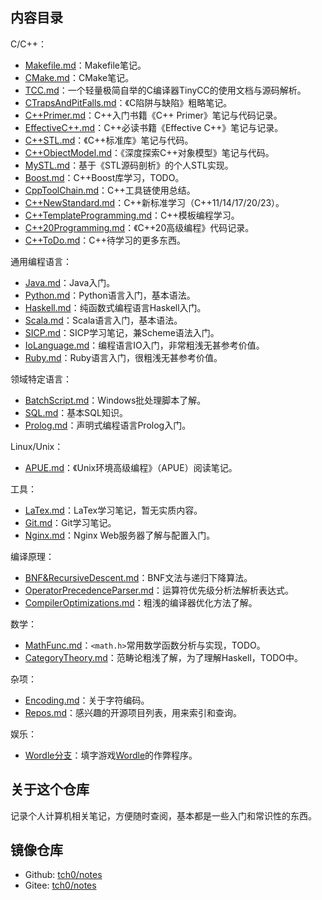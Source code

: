 ## 内容目录

C/C++：
- [Makefile.md](Makefile.md)：Makefile笔记。
- [CMake.md](CMake.md)：CMake笔记。
- [TCC.md](TCC.md)：一个轻量极简自举的C编译器TinyCC的使用文档与源码解析。
- [CTrapsAndPitFalls.md](CTrapsAndPitFalls.md)：《C陷阱与缺陷》粗略笔记。
- [C++Primer.md](C++Primer.md)：C++入门书籍《C++ Primer》笔记与代码记录。
- [EffectiveC++.md](EffectiveC++.md)：C++必读书籍《Effective C++》笔记与记录。
- [C++STL.md](C++STL.md)：《C++标准库》笔记与代码。
- [C++ObjectModel.md](C++ObjectModel.md)：《深度探索C++对象模型》笔记与代码。
- [MySTL.md](MySTL.md)：基于《STL源码剖析》的个人STL实现。
- [Boost.md](Boost.md)：C++Boost库学习，TODO。
- [CppToolChain.md](CppToolChain.md)：C++工具链使用总结。
- [C++NewStandard.md](C++NewStandard.md)：C++新标准学习（C++11/14/17/20/23）。
- [C++TemplateProgramming.md](C++TemplateProgramming.md)：C++模板编程学习。
- [C++20Programming.md](C++20Programming.md)：《C++20高级编程》代码记录。
- [C++ToDo.md](C++ToDo.md)：C++待学习的更多东西。

通用编程语言：
- [Java.md](Java.md)：Java入门。
- [Python.md](Python.md)：Python语言入门，基本语法。
- [Haskell.md](Haskell.md)：纯函数式编程语言Haskell入门。
- [Scala.md](Scala.md)：Scala语言入门，基本语法。
- [SICP.md](SICP.md)：SICP学习笔记，兼Scheme语法入门。
- [IoLanguage.md](IoLanguage.md)：编程语言IO入门，非常粗浅无甚参考价值。
- [Ruby.md](Ruby.md)：Ruby语言入门，很粗浅无甚参考价值。

领域特定语言：
- [BatchScript.md](BatchScript.md)：Windows批处理脚本了解。
- [SQL.md](SQL.md)：基本SQL知识。
- [Prolog.md](Prolog.md)：声明式编程语言Prolog入门。

Linux/Unix：
- [APUE.md](APUE.md)：《Unix环境高级编程》（APUE）阅读笔记。

工具：
- [LaTex.md](LaTeX.md)：LaTex学习笔记，暂无实质内容。
- [Git.md](Git.md)：Git学习笔记。
- [Nginx.md](Nginx.md)：Nginx Web服务器了解与配置入门。

编译原理：
- [BNF&RecursiveDescent.md](BNF&RecursiveDescent.md)：BNF文法与递归下降算法。
- [OperatorPrecedenceParser.md](OperatorPrecedenceParser.md)：运算符优先级分析法解析表达式。
- [CompilerOptimizations.md](CompilerOptimizations.md)：粗浅的编译器优化方法了解。

数学：
- [MathFunc.md](MathFunc.md)：`<math.h>`常用数学函数分析与实现，TODO。
- [CategoryTheory.md](CategoryTheory.md)：范畴论粗浅了解，为了理解Haskell，TODO中。

杂项：
- [Encoding.md](Encoding.md)：关于字符编码。
- [Repos.md](Repos.md)：感兴趣的开源项目列表，用来索引和查询。

娱乐：
- [Wordle分支](../../tree/Wordle/)：填字游戏[Wordle](https://www.nytimes.com/games/wordle/index.html)的作弊程序。

## 关于这个仓库

记录个人计算机相关笔记，方便随时查阅，基本都是一些入门和常识性的东西。

## 镜像仓库

- Github: [tch0/notes](https://github.com/tch0/notes)
- Gitee: [tch0/notes](https://gitee.com/tch0/notes)